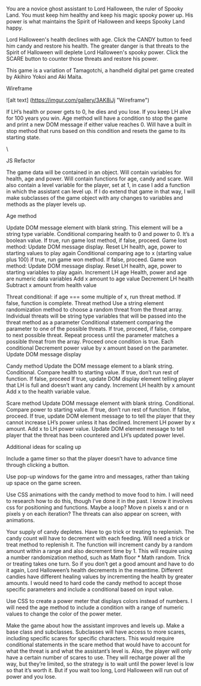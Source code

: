 <Ghost Assistant>

You are a novice ghost assistant to Lord Halloween, the ruler of Spooky Land. You must keep him healthy and keep his magic spooky power up. His power is what maintains the Spirit of Halloween and keeps Spooky Land happy. 

Lord Halloween's health declines with age. Click the CANDY button to feed him candy and restore his health. The greater danger is that threats to the Spirit of Halloween will deplete Lord Halloween's spooky power. Click the SCARE button to counter those threats and restore his power. 

This game is a variation of Tamagotchi, a handheld digital pet game created by Akihiro Yokoi and Aki Maita.

Wireframe

![alt text] (https://imgur.com/gallery/3AK8iJj "Wireframe")



If LH’s health or power gets to 0, he dies and you lose. If you keep LH alive for 100 years you win. 
Age method will have a condition to stop the game and print a new DOM message if either value reaches 0. 
Will have a built in stop method that runs based on this condition and resets the game to its starting state. 

\




JS Refactor

The game data will be contained in an object. Will contain variables for health, age and power. Will contain functions for age, candy and scare. Will also contain a level variable for the player, set at 1, in case I add a function in which the assistant can level up. If I do extend that game in that way, I will make subclasses of the game object with any changes to variables and methods as the player levels up. 

Age method

Update DOM message element with blank string. This element will be a string type variable. 
Conditional comparing health to 0 and power to 0. It’s a boolean value. If true, run game lost method, if false, proceed.
Game lost method:
Update DOM message display. 
Reset LH health, age, power to starting values to play again
Conditional comparing age to x (starting value plus 100) if true, run game won method. If false, proceed. 
Game won method:
Update DOM message display. 
Reset LH health, age, power to starting variables to play again. 
Increment LH age
Health, power and age are numeric data variables
Add x amount to age value
Decrement LH health
Subtract x amount from health value


Threat conditional: if age === some multiple of x, run threat method. If false, function is complete. 
Threat method
Use a string element randomization method to choose a random threat from the threat array. Individual threats will be string type variables that will be passed into the threat method as a parameter
Conditional statement comparing the parameter to one of the possible threats. If true, proceed, if false, compare to next possible threat. Repeat process until the parameter matches a possible threat from the array. Proceed once condition is true. 
Each conditional Decrement power value by x amount based on the parameter.
Update DOM message display

Candy method
Update the DOM message element to a blank string. 
Conditional. Compare health to starting value. If true, don’t run rest of function.  If false, proceed
If true, update DOM display element telling player that LH is full and doesn’t want any candy. 
Increment LH health by x amount
Add x to the health variable value. 

Scare method
Update DOM message element with blank string. 
Conditional. Compare power to starting value. If true, don’t run rest of function. If false, proceed.
If true, update DOM element message to to tell the player that they cannot increase LH’s power unless it has declined. 
Increment LH power by x amount. 
Add x to LH power value. 
Update DOM element message to tell player that the threat has been countered and LH’s updated power level. 


Additional ideas for scaling up

Include a game timer so that the player doesn’t have to advance time through clicking a button. 

Use pop-up windows for the game intro and messages, rather than taking up space on the game screen. 

Use CSS animations with the candy method to move food to him. I will need to research how to do this, though I’ve done it in the past. I know it involves css for positioning and functions. Maybe a loop? Move n pixels x and or n pixels y on each iteration? The threats can also appear on screen, with animations. 

Your supply of candy depletes. Have to go trick or treating to replenish. The candy count will have to decrement with each feeding. Will need a trick or treat method to replenish it. The function will increment candy by a random amount within a range and also decrement time by 1. This will require using a number randomization method, such as Math floor * Math random. Trick or treating takes one turn. So if you don’t get a good amount and have to do it again, Lord Halloween’s health decrements in the meantime. Different candies have different healing values by incrementing the health by greater amounts. I would need to hard code the candy method to accept those specific parameters and include a conditional based on input value. 

Use CSS to create a power meter that displays colors instead of numbers. I will need the age method to include a condition with a range of numeric values to change the color of the power meter. 

Make the game about how the assistant  improves and levels up.  Make a base class and subclasses. Subclasses will have access to more scares, including specific scares for specific characters. This would require conditional statements in the scare method that would have to account for what the threat is and what the assistant’s level is. Also, the  player will only have a certain number of scares to use. They will recharge power all the way, but they’re limited, so the strategy is to wait until the power level is low so that it’s worth it. But if you wait too long, Lord Halloween will run out of power and you lose. 


